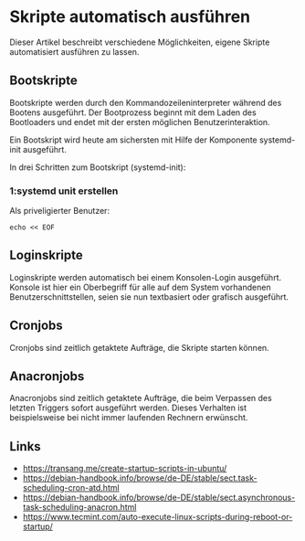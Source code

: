 # Skripte automatisch ausführen

Dieser Artikel beschreibt verschiedene Möglichkeiten,
eigene Skripte automatisiert ausführen zu lassen.

## Bootskripte

Bootskripte werden durch den Kommandozeileninterpreter während des Bootens ausgeführt.
Der Bootprozess beginnt mit dem Laden des Bootloaders und endet mit der ersten möglichen Benutzerinteraktion.

Ein Bootskript wird heute am sichersten mit Hilfe der Komponente systemd-init ausgeführt.

In drei Schritten zum Bootskript (systemd-init):

### 1:systemd unit erstellen
Als priveligierter Benutzer:
```
echo << EOF
```



## Loginskripte

Loginskripte werden automatisch bei einem Konsolen-Login ausgeführt.
Konsole ist hier ein Oberbegriff für alle auf dem System vorhandenen Benutzerschnittstellen,
seien sie nun textbasiert oder grafisch ausgeführt.

## Cronjobs

Cronjobs sind zeitlich getaktete Aufträge,
die Skripte starten können.

## Anacronjobs

Anacronjobs sind zeitlich getaktete Aufträge,
die beim Verpassen des letzten Triggers sofort ausgeführt werden.
Dieses Verhalten ist beispielsweise bei nicht immer laufenden Rechnern erwünscht.

## Links

* https://transang.me/create-startup-scripts-in-ubuntu/
* https://debian-handbook.info/browse/de-DE/stable/sect.task-scheduling-cron-atd.html
* https://debian-handbook.info/browse/de-DE/stable/sect.asynchronous-task-scheduling-anacron.html
* https://www.tecmint.com/auto-execute-linux-scripts-during-reboot-or-startup/

